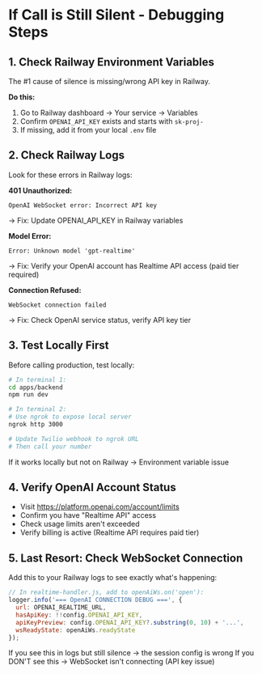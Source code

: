 # If Call is Still Silent - Debugging Steps

## 1. Check Railway Environment Variables

The #1 cause of silence is missing/wrong API key in Railway.

**Do this:**
1. Go to Railway dashboard → Your service → Variables
2. Confirm `OPENAI_API_KEY` exists and starts with `sk-proj-`
3. If missing, add it from your local `.env` file

## 2. Check Railway Logs

Look for these errors in Railway logs:

**401 Unauthorized:**
```
OpenAI WebSocket error: Incorrect API key
```
→ Fix: Update OPENAI_API_KEY in Railway variables

**Model Error:**
```
Error: Unknown model 'gpt-realtime'
```
→ Fix: Verify your OpenAI account has Realtime API access (paid tier required)

**Connection Refused:**
```
WebSocket connection failed
```
→ Fix: Check OpenAI service status, verify API key tier

## 3. Test Locally First

Before calling production, test locally:

```bash
# In terminal 1:
cd apps/backend
npm run dev

# In terminal 2:
# Use ngrok to expose local server
ngrok http 3000

# Update Twilio webhook to ngrok URL
# Then call your number
```

If it works locally but not on Railway → Environment variable issue

## 4. Verify OpenAI Account Status

- Visit https://platform.openai.com/account/limits
- Confirm you have "Realtime API" access
- Check usage limits aren't exceeded
- Verify billing is active (Realtime API requires paid tier)

## 5. Last Resort: Check WebSocket Connection

Add this to your Railway logs to see exactly what's happening:

```javascript
// In realtime-handler.js, add to openAiWs.on('open'):
logger.info('=== OpenAI CONNECTION DEBUG ===', {
  url: OPENAI_REALTIME_URL,
  hasApiKey: !!config.OPENAI_API_KEY,
  apiKeyPreview: config.OPENAI_API_KEY?.substring(0, 10) + '...',
  wsReadyState: openAiWs.readyState
});
```

If you see this in logs but still silence → the session config is wrong
If you DON'T see this → WebSocket isn't connecting (API key issue)
